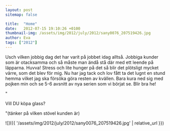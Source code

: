 ```yaml
---
layout: post
sitemap: false

title:  "Home"
date:   2012-07-15 19:10:26 +0100
thumbnail-img: /assets/img/2012/july/2012/sany0076_207519426.jpg
author: Eva
tags: ["2012"]
---
```


Usch vilken jobbig dag det har varit på jobbet idag alltså. Jobbiga kunder som är otacksamma och så måste man ändå stå där med ett leende på läpparna. Huvva! Stress och lite hunger på det så blir det plötsligt mycket värre, som det blev för mig. Nu har jag tack och lov fått ta det lugnt en stund hemma vilket jag ska försöka göra resten av kvällen. Bara kura ned sig med pojken min och se 5-6 avsnitt av nya serien som vi börjat se. Blir bra he!

"

Vill DU köpa glass?

"(tänker på vilken stövel kunden är)

![]({{ '/assets/img/2012/july/2012/sany0076_207519426.jpg'  | relative_url }})

